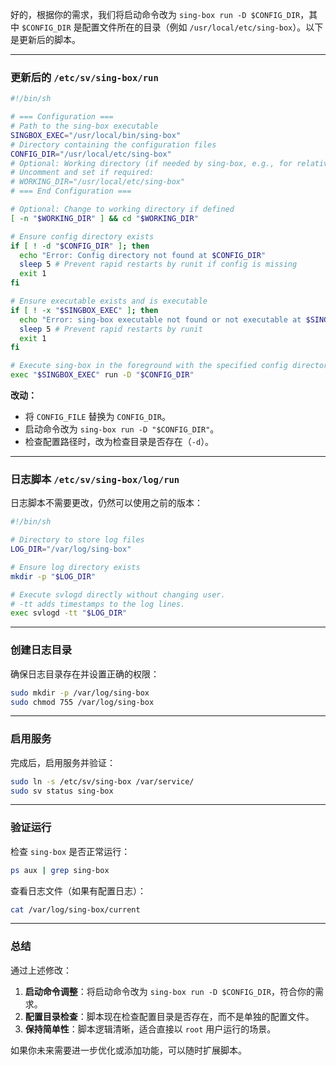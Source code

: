 好的，根据你的需求，我们将启动命令改为 `sing-box run -D $CONFIG_DIR`，其中 `$CONFIG_DIR` 是配置文件所在的目录（例如 `/usr/local/etc/sing-box`）。以下是更新后的脚本。

---

### 更新后的 `/etc/sv/sing-box/run`

```bash
#!/bin/sh

# === Configuration ===
# Path to the sing-box executable
SINGBOX_EXEC="/usr/local/bin/sing-box"
# Directory containing the configuration files
CONFIG_DIR="/usr/local/etc/sing-box"
# Optional: Working directory (if needed by sing-box, e.g., for relative paths)
# Uncomment and set if required:
# WORKING_DIR="/usr/local/etc/sing-box"
# === End Configuration ===

# Optional: Change to working directory if defined
[ -n "$WORKING_DIR" ] && cd "$WORKING_DIR"

# Ensure config directory exists
if [ ! -d "$CONFIG_DIR" ]; then
  echo "Error: Config directory not found at $CONFIG_DIR"
  sleep 5 # Prevent rapid restarts by runit if config is missing
  exit 1
fi

# Ensure executable exists and is executable
if [ ! -x "$SINGBOX_EXEC" ]; then
  echo "Error: sing-box executable not found or not executable at $SINGBOX_EXEC"
  sleep 5 # Prevent rapid restarts by runit
  exit 1
fi

# Execute sing-box in the foreground with the specified config directory.
exec "$SINGBOX_EXEC" run -D "$CONFIG_DIR"
```

**改动：**
- 将 `CONFIG_FILE` 替换为 `CONFIG_DIR`。
- 启动命令改为 `sing-box run -D "$CONFIG_DIR"`。
- 检查配置路径时，改为检查目录是否存在（`-d`）。

---

### 日志脚本 `/etc/sv/sing-box/log/run`
日志脚本不需要更改，仍然可以使用之前的版本：

```bash
#!/bin/sh

# Directory to store log files
LOG_DIR="/var/log/sing-box"

# Ensure log directory exists
mkdir -p "$LOG_DIR"

# Execute svlogd directly without changing user.
# -tt adds timestamps to the log lines.
exec svlogd -tt "$LOG_DIR"
```

---

### 创建日志目录
确保日志目录存在并设置正确的权限：

```bash
sudo mkdir -p /var/log/sing-box
sudo chmod 755 /var/log/sing-box
```

---

### 启用服务
完成后，启用服务并验证：

```bash
sudo ln -s /etc/sv/sing-box /var/service/
sudo sv status sing-box
```

---

### 验证运行
检查 `sing-box` 是否正常运行：

```bash
ps aux | grep sing-box
```

查看日志文件（如果有配置日志）：

```bash
cat /var/log/sing-box/current
```

---

### 总结
通过上述修改：
1. **启动命令调整**：将启动命令改为 `sing-box run -D $CONFIG_DIR`，符合你的需求。
2. **配置目录检查**：脚本现在检查配置目录是否存在，而不是单独的配置文件。
3. **保持简单性**：脚本逻辑清晰，适合直接以 `root` 用户运行的场景。

如果你未来需要进一步优化或添加功能，可以随时扩展脚本。

